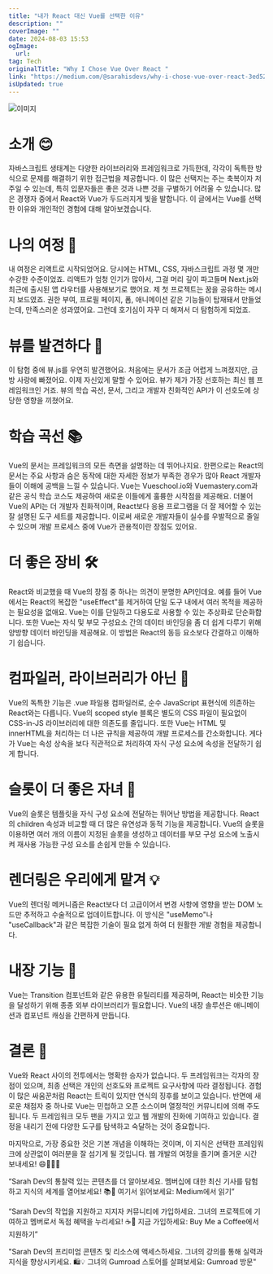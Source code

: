 ```yaml
---
title: "내가 React 대신 Vue를 선택한 이유"
description: ""
coverImage: ""
date: 2024-08-03 15:53
ogImage:
  url:
tag: Tech
originalTitle: "Why I Chose Vue Over React "
link: "https://medium.com/@sarahisdevs/why-i-chose-vue-over-react-3ed520bcacb8"
isUpdated: true
---
```


![이미지](/assets/img/WhyIChoseVueOverReact_0.png)

# 소개 😊

자바스크립트 생태계는 다양한 라이브러리와 프레임워크로 가득한데, 각각이 독특한 방식으로 문제를 해결하기 위한 접근법을 제공합니다. 이 많은 선택지는 주는 축복이자 저주일 수 있는데, 특히 입문자들은 좋은 것과 나쁜 것을 구별하기 어려울 수 있습니다. 많은 경쟁자 중에서 React와 Vue가 두드러지게 빛을 발합니다. 이 글에서는 Vue를 선택한 이유와 개인적인 경험에 대해 알아보겠습니다.

# 나의 여정 🚀

<!-- seedividend - 사각형 -->

<ins class="adsbygoogle"
     style="display:block"
     data-ad-client="ca-pub-4877378276818686"
     data-ad-slot="1898504329"
     data-ad-format="auto"
     data-full-width-responsive="true"></ins>

<script>
     (adsbygoogle = window.adsbygoogle || []).push({});
</script>

내 여정은 리액트로 시작되었어요. 당시에는 HTML, CSS, 자바스크립트 과정 몇 개만 수강한 수준이었죠. 리액트가 엄청 인기가 많아서, 그걸 머리 깊이 파고들며 Next.js와 최근에 출시된 앱 라우터를 사용해보기로 했어요. 제 첫 프로젝트는 꿈을 공유하는 메시지 보드였죠. 권한 부여, 프로필 페이지, 폼, 애니메이션 같은 기능들이 탑재돼서 만들었는데, 만족스러운 성과였어요. 그런데 호기심이 자꾸 더 해져서 더 탐험하게 되었죠.

# 뷰를 발견하다 🌟

이 탐험 중에 뷰.js를 우연히 발견했어요. 처음에는 문서가 조금 어렵게 느껴졌지만, 금방 사랑에 빠졌어요. 이제 자신있게 말할 수 있어요. 뷰가 제가 가장 선호하는 최신 웹 프레임워크인 거죠. 뷰의 학습 곡선, 문서, 그리고 개발자 친화적인 API가 이 선호도에 상당한 영향을 끼쳤어요.

# 학습 곡선 📚

<!-- seedividend - 사각형 -->

<ins class="adsbygoogle"
     style="display:block"
     data-ad-client="ca-pub-4877378276818686"
     data-ad-slot="1898504329"
     data-ad-format="auto"
     data-full-width-responsive="true"></ins>

<script>
     (adsbygoogle = window.adsbygoogle || []).push({});
</script>

Vue의 문서는 프레임워크의 모든 측면을 설명하는 데 뛰어나지요. 한편으로는 React의 문서는 주요 사항과 숨은 동작에 대한 자세한 정보가 부족한 경우가 많아 React 개발자들이 이해에 공백을 느낄 수 있습니다. Vue는 Vueschool.io와 Vuemastery.com과 같은 공식 학습 코스도 제공하여 새로운 이들에게 훌륭한 시작점을 제공해요. 더불어 Vue의 API는 더 개발자 친화적이며, React보다 응용 프로그램을 더 잘 제어할 수 있는 잘 설명된 도구 세트를 제공합니다. 이로써 새로운 개발자들이 실수를 우발적으로 줄일 수 있으며 개발 프로세스 중에 Vue가 관용적이란 장점도 있어요.

# 더 좋은 장비 🛠️

React와 비교했을 때 Vue의 장점 중 하나는 의견이 분명한 API인데요. 예를 들어 Vue에서는 React의 복잡한 "useEffect"를 제거하여 단일 도구 내에서 여러 목적을 제공하는 필요성을 없애요. Vue는 이를 단일하고 다용도로 사용할 수 있는 추상화로 단순화합니다. 또한 Vue는 자식 및 부모 구성요소 간의 데이터 바인딩을 좀 더 쉽게 다루기 위해 양방향 데이터 바인딩을 제공해요. 이 방법은 React의 동등 요소보다 간결하고 이해하기 쉽습니다.

# 컴파일러, 라이브러리가 아닌 📜

<!-- seedividend - 사각형 -->

<ins class="adsbygoogle"
     style="display:block"
     data-ad-client="ca-pub-4877378276818686"
     data-ad-slot="1898504329"
     data-ad-format="auto"
     data-full-width-responsive="true"></ins>

<script>
     (adsbygoogle = window.adsbygoogle || []).push({});
</script>

Vue의 독특한 기능은 .vue 파일용 컴파일러로, 순수 JavaScript 표현식에 의존하는 React와는 다릅니다. Vue의 scoped style 블록은 별도의 CSS 파일이 필요없이 CSS-in-JS 라이브러리에 대한 의존도를 줄입니다. 또한 Vue는 HTML 및 innerHTML을 처리하는 더 나은 규칙을 제공하여 개발 프로세스를 간소화합니다. 게다가 Vue는 속성 상속을 보다 직관적으로 처리하여 자식 구성 요소에 속성을 전달하기 쉽게 합니다.

# 슬롯이 더 좋은 자녀 🎰

Vue의 슬롯은 템플릿을 자식 구성 요소에 전달하는 뛰어난 방법을 제공합니다. React의 children 속성과 비교할 때 더 많은 유연성과 동적 기능을 제공합니다. Vue의 슬롯을 이용하면 여러 개의 이름이 지정된 슬롯을 생성하고 데이터를 부모 구성 요소에 노출시켜 재사용 가능한 구성 요소를 손쉽게 만들 수 있습니다.

# 렌더링은 우리에게 맡겨 💡

<!-- seedividend - 사각형 -->

<ins class="adsbygoogle"
     style="display:block"
     data-ad-client="ca-pub-4877378276818686"
     data-ad-slot="1898504329"
     data-ad-format="auto"
     data-full-width-responsive="true"></ins>

<script>
     (adsbygoogle = window.adsbygoogle || []).push({});
</script>

Vue의 렌더링 메커니즘은 React보다 더 고급이어서 변경 사항에 영향을 받는 DOM 노드만 추적하고 수술적으로 업데이트합니다. 이 방식은 "useMemo"나 "useCallback"과 같은 복잡한 기술이 필요 없게 하여 더 원활한 개발 경험을 제공합니다.

# 내장 기능 🧰

Vue는 Transition 컴포넌트와 같은 유용한 유틸리티를 제공하며, React는 비슷한 기능을 달성하기 위해 종종 외부 라이브러리가 필요합니다. Vue의 내장 솔루션은 애니메이션과 컴포넌트 캐싱을 간편하게 만듭니다.

# 결론 🎉

<!-- seedividend - 사각형 -->

<ins class="adsbygoogle"
     style="display:block"
     data-ad-client="ca-pub-4877378276818686"
     data-ad-slot="1898504329"
     data-ad-format="auto"
     data-full-width-responsive="true"></ins>

<script>
     (adsbygoogle = window.adsbygoogle || []).push({});
</script>

Vue와 React 사이의 전투에서는 명확한 승자가 없습니다. 두 프레임워크는 각자의 장점이 있으며, 최종 선택은 개인의 선호도와 프로젝트 요구사항에 따라 결정됩니다. 경험이 많은 싸움꾼처럼 React는 트릭이 있지만 연식의 징후를 보이고 있습니다. 반면에 새로운 채점자 중 하나로 Vue는 민첩하고 오픈 소스이며 열정적인 커뮤니티에 의해 주도됩니다. 두 프레임워크 모두 팬을 가지고 있고 웹 개발의 진화에 기여하고 있습니다. 결정을 내리기 전에 다양한 도구를 탐색하고 숙달하는 것이 중요합니다.

마지막으로, 가장 중요한 것은 기본 개념을 이해하는 것이며, 이 지식은 선택한 프레임워크에 상관없이 여러분을 잘 섬기게 될 것입니다. 웹 개발의 여정을 즐기며 즐거운 시간 보내세요! 😄👨‍💻🚀

“Sarah Dev의 통찰력 있는 콘텐츠를 더 알아보세요. 멤버십에 대한 최신 기사를 탐험하고 지식의 세계를 열어보세요! 📚🚀 여기서 읽어보세요: Medium에서 읽기”

“Sarah Dev의 작업을 지원하고 지지자 커뮤니티에 가입하세요. 그녀의 프로젝트에 기여하고 멤버로서 독점 혜택을 누리세요! ☕💼 지금 가입하세요: Buy Me a Coffee에서 지원하기”

<!-- seedividend - 사각형 -->

<ins class="adsbygoogle"
     style="display:block"
     data-ad-client="ca-pub-4877378276818686"
     data-ad-slot="1898504329"
     data-ad-format="auto"
     data-full-width-responsive="true"></ins>

<script>
     (adsbygoogle = window.adsbygoogle || []).push({});
</script>

"Sarah Dev의 프리미엄 콘텐츠 및 리소스에 액세스하세요. 그녀의 강의를 통해 실력과 지식을 향상시키세요. 🛍️💡 그녀의 Gumroad 스토어를 살펴보세요: Gumroad 방문"
